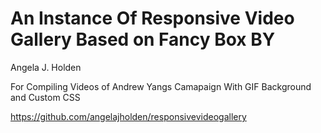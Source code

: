# An Instance Of Responsive Video Gallery Based on Fancy Box BY

Angela J. Holden

For Compiling Videos of Andrew Yangs Camapaign
With GIF Background and Custom CSS

https://github.com/angelajholden/responsivevideogallery

